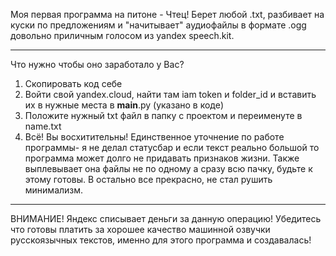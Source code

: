 Моя первая программа на питоне - Чтец! Берет любой .txt, разбивает на куски по предложениям и "начитывает" аудиофайлы в формате .ogg довольно приличным голосом из yandex speech.kit. 
***
Что нужно чтобы оно заработало у Вас?
1. Скопировать код себе
2. Войти свой yandex.cloud, найти там iam token и folder_id и вставить их в нужные места в __main__.py (указано в коде)
3. Положите нужный txt файл в папку с проектом и переименуте в name.txt
4. Всё! Вы восхитительны! Единственное уточнение по работе программы- я не делал статусбар и если текст реально большой то программа может долго не придавать признаков жизни. Также выплевывает она файлы не по одному а сразу всю пачку, будьте к этому готовы. В остально все прекрасно, не стал рушить минимализм.
***
ВНИМАНИЕ! Яндекс списывает деньги за данную операцию! Убедитесь что готовы платить за хорошее качество машинной озвучки русскоязычных текстов, именно для этого программа и создавалась!
